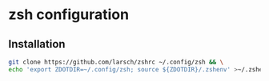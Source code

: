 # zsh configuration

## Installation

```sh
git clone https://github.com/larsch/zshrc ~/.config/zsh && \
echo 'export ZDOTDIR=~/.config/zsh; source ${ZDOTDIR}/.zshenv' >~/.zshenv
```
